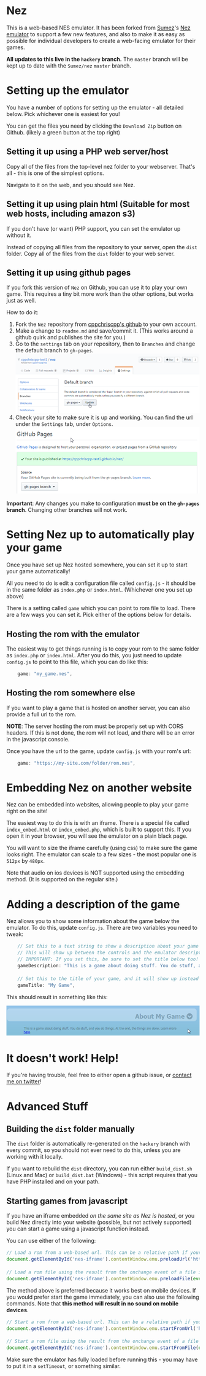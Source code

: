# Nez
This is a web-based NES emulator. It has been forked from 
<a href="https://github.com/sumez">Sumez</a>'s 
<a href="https://github.com/sumez/nez">Nez emulator</a> to support a few new features, and also to make it as easy 
as possible for individual developers to create a web-facing emulator for their games.

**All updates to this live in the `hackery` branch.** 
The `master` branch will be kept up to date with the `Sumez/nez` `master` branch.

# Setting up the emulator

You have a number of options for setting up the emulator - all detailed below. 
Pick whichever one is easiest for you!

You can get the files you need by clicking the `Download Zip` button on Github. (likely a green button at the top right)

## Setting it up using a PHP web server/host

 Copy all of the files from the top-level nez folder to your webserver. That's all - this is one of the simplest 
 options.

 Navigate to it on the web, and you should see Nez.
 
## Setting it up using plain html (Suitable for most web hosts, including amazon s3)

If you don't have (or want) PHP support, you can set the emulator up without it.

Instead of copying all files from the repository to your server, open the `dist` 
folder. Copy all of the files from the `dist` folder to your web server. 

## Setting it up using github pages

If you fork this version of `Nez` on Github, you can use it to play your own game. This requires a tiny bit more
work than the other options, but works just as well.

How to do it: 
1. Fork the `Nez` repository from [cppchriscpp's github](https://github.com/cppchriscpp/nez) to your own account.
2. Make a change to `readme.md` and save/commit it. (This works around a github quirk and publishes the site for you.)
3. Go to the `settings` tab on your repository, then to `Branches` and change the default branch to `gh-pages`. 
   ![context](./docs/gh_branches.png)
4. Check your site to make sure it is up and working. You can find the url under the `Settings` tab, under `Options`.
   ![context2](./docs/gh_site.png)

**Important**: Any changes you make to configuration **must be on the `gh-pages` branch**. 
Changing other branches will not work.

# Setting Nez up to automatically play your game

Once you have set up Nez hosted somewhere, you can set it up to start your game automatically!

All you need to do is edit a configuration file called `config.js` - it should be in the same folder as `index.php` or
`index.html`. (Whichever one you set up above) 

There is a setting called `game` which you can point to rom file to load. There are a few ways you can set it. Pick
either of the options below for details.

## Hosting the rom with the emulator

The easiest way to get things running is to copy your rom to the same folder as `index.php` or `index.html`. After you
do this, you just need to update `config.js` to point to this file, which you can do like this:

```javascript
    game: "my_game.nes",
```

## Hosting the rom somewhere else

If you want to play a game that is hosted on another server, you can also provide a full url to the rom. 

<strong>NOTE</strong>: The server hosting the rom must be properly set up with CORS headers. If this is not done, the
rom will not load, and there will be an error in the javascript console.

Once you have the url to the game, update `config.js` with your rom's url:

```javascript
    game: "https://my-site.com/folder/rom.nes",
```

# Embedding Nez on another website

Nez can be embedded into websites, allowing people to play your game right on the site! 

The easiest way to do this is with an iframe. There is a special file called `index_embed.html` or `index_embed.php`,
which is built to support this. If you open it in your browser, you will see the emulator on a plain black page.

You will want to size the iframe carefully (using css) to make sure the game looks right. The emulator can scale 
to a few sizes - the most popular one is `512px` by `480px`. 

Note that audio on ios devices is NOT supported using the embedding method. (It is supported on the regular site.)

# Adding a description of the game

Nez allows you to show some information about the game below the emulator. To do
this, update `config.js`. There are two variables you need to tweak: 

```javascript
    // Set this to a text string to show a description about your game (not shown in embedded view)
    // This will show up between the controls and the emulator description. Html is supported!
    // IMPORTANT: If you set this, be sure to set the title below too!
    gameDescription: "This is a game about doing stuff. You do stuff, and you do things. At the end, the things are done. Learn more <a href=\"http://mywebsite.com\">here</a>.",

    // Set this to the title of your game, and it will show up instead of the words "This Game" in the description area.
    gameTitle: "My Game",
```

This should result in something like this:

![game description](./docs/about_game.png)

# It doesn't work! Help!

If you're having trouble, feel free to either open a github issue, or 
[contact me on twitter](https://twitter.com/cppchriscpp)!

# Advanced Stuff

## Building the `dist` folder manually

The `dist` folder is automatically re-generated on the `hackery` branch with every commit, so you should not ever need
to do this, unless you are working with it locally.

If you want to rebuild the `dist` directory, you can run either `build_dist.sh` (Linux and Mac) or 
`build_dist.bat` (Windows) - this script requires that you have PHP installed and on your path. 

## Starting games from javascript

If you have an iframe embedded _on the same site as Nez is hosted_, or you build Nez directly into your website 
(possible, but not actively supported) you can start a game using a javascript function instead.

You can use either of the following: 

```javascript
// Load a rom from a web-based url. This can be a relative path if your game is on the same server.
document.getElementById('nes-iframe').contentWindow.emu.preloadUrl('https://website.com/rom.nes');

// Load a rom file using the result from the onchange event of a file input
document.getElementById('nes-iframe').contentWindow.emu.preloadFile(event.files[0]);
```

The method above is preferred because it works best on mobile devices. If you would prefer start the game immediately,
you can also use the following commands. Note that **this method will result in no sound on mobile devices**.

```javascript
// Start a rom from a web-based url. This can be a relative path if your game is on the same server.
document.getElementById('nes-iframe').contentWindow.emu.startFromUrl('https://website.com/rom.nes');

// Start a rom file using the result from the onchange event of a file input
document.getElementById('nes-iframe').contentWindow.emu.startFromFile(event.files[0]);
```

Make sure the emulator has fully loaded before running this - you may have to put it in a `setTimeout`, or something
similar. 
